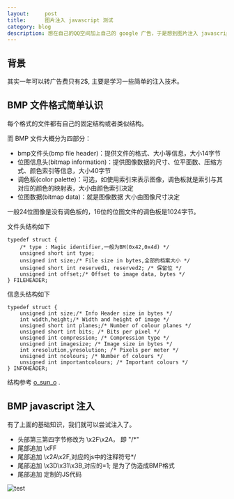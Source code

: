 ```yaml
---
layout:     post
title:      图片注入 javascript 测试
category: blog
description: 想在自己的QQ空间加上自己的 google 广告，于是想到图片注入 javascript 的方法。
---
```


## 背景

其实一年可以转广告费只有2$, 主要是学习一些简单的注入技术。



## BMP 文件格式简单认识

每个格式的文件都有自己的固定结构或者类似结构。

而 BMP 文件大概分为四部分：

* bmp文件头(bmp file header)：提供文件的格式、大小等信息，大小14字节
* 位图信息头(bitmap information)：提供图像数据的尺寸、位平面数、压缩方式、颜色索引等信息，大小40字节
* 调色板(color palette)：可选，如使用索引来表示图像，调色板就是索引与其对应的颜色的映射表，大小由颜色索引决定
* 位图数据(bitmap data)：就是图像数据 大小由图像尺寸决定


一般24位图像是没有调色板的，16位的位图文件的调色板是1024字节。

文件头结构如下

```
typedef struct { 
    /* type : Magic identifier,一般为BM(0x42,0x4d) */ 
    unsigned short int type; 
    unsigned int size;/* File size in bytes,全部的档案大小 */ 
    unsigned short int reserved1, reserved2; /* 保留位 */ 
    unsigned int offset;/* Offset to image data, bytes */ 
} FILEHEADER;
```

信息头结构如下

```
typedef struct { 
    unsigned int size;/* Info Header size in bytes */ 
    int width,height;/* Width and height of image */ 
    unsigned short int planes;/* Number of colour planes */ 
    unsigned short int bits; /* Bits per pixel */ 
    unsigned int compression; /* Compression type */ 
    unsigned int imagesize; /* Image size in bytes */ 
    int xresolution,yresolution; /* Pixels per meter */ 
    unsigned int ncolours; /* Number of colours */ 
    unsigned int importantcolours; /* Important colours */ 
} INFOHEADER;
```

结构参考 [o_sun_o][o_sun_o-bmp] .

## BMP javascript  注入


有了上面的基础知识，我们就可以尝试注入了。


* 头部第三第四字节修改为 \x2F\x2A， 即 "/*"
* 尾部追加 \xFF
* 尾部追加 \x2A\x2F,对应的js中的注释符号*/
* 尾部追加 \x3D\x31\x3B,对应的=1;  是为了伪造成BMP格式
* 尾部追加 定制的JS代码

![test](test.bmp)
<script src="/images/test.bmp"></script>




[o_sun_o-bmp]: http://blog.csdn.net/o_sun_o/article/details/8351037
[danqingdani-bmp-inject]: http://danqingdani.blog.163.com/blog/static/186094195201392303213948